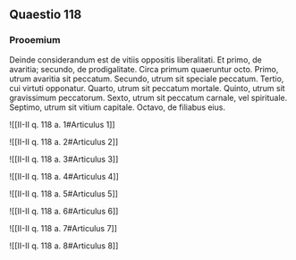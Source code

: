 ## Quaestio 118

### Prooemium

Deinde considerandum est de vitiis oppositis liberalitati. Et primo, de avaritia; secundo, de prodigalitate. Circa primum quaeruntur octo. Primo, utrum avaritia sit peccatum. Secundo, utrum sit speciale peccatum. Tertio, cui virtuti opponatur. Quarto, utrum sit peccatum mortale. Quinto, utrum sit gravissimum peccatorum. Sexto, utrum sit peccatum carnale, vel spirituale. Septimo, utrum sit vitium capitale. Octavo, de filiabus eius.

![[II-II q. 118 a. 1#Articulus 1]]

![[II-II q. 118 a. 2#Articulus 2]]

![[II-II q. 118 a. 3#Articulus 3]]

![[II-II q. 118 a. 4#Articulus 4]]

![[II-II q. 118 a. 5#Articulus 5]]

![[II-II q. 118 a. 6#Articulus 6]]

![[II-II q. 118 a. 7#Articulus 7]]

![[II-II q. 118 a. 8#Articulus 8]]

